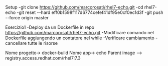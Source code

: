 Setup
 -git clone https://github.com/marcorosati/rhel7-echo.git
 -cd rhel7-echo
 -git reset --hard eff0b1598f117d6774cefef41df95e0cf0ec1d3f
 -git push --force origin master

Esercizio1
-Deploy da un Dockerfile in repo https://github.com/marcorosati/rhel7-echo.git
-Modificare comando nel Dockerfile aggiungendo un contatore nel while
-Verificare cambiamento
-cancellare tutte le risorse

Nome progetto-> docker-build
Nome app-> echo
Parent image --> registry.access.redhat.com/rhel7:7.3

